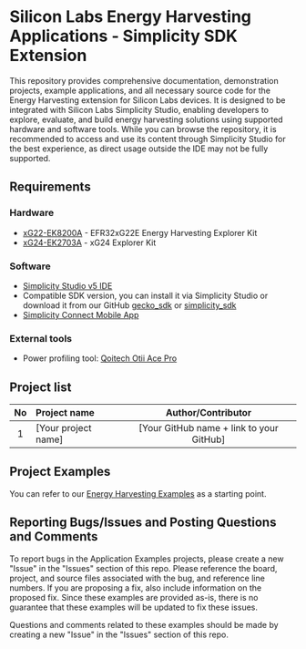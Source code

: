 # Silicon Labs Energy Harvesting Applications - Simplicity SDK Extension #

This repository provides comprehensive documentation, demonstration projects, example applications, and all necessary source code for the Energy Harvesting extension for Silicon Labs devices. It is designed to be integrated with Silicon Labs Simplicity Studio, enabling developers to explore, evaluate, and build energy harvesting solutions using supported hardware and software tools. While you can browse the repository, it is recommended to access and use its content through Simplicity Studio for the best experience, as direct usage outside the IDE may not be fully supported.

## Requirements ##

### Hardware ###

- [xG22-EK8200A](https://www.silabs.com/development-tools/wireless/efr32xg22e-energy-harvesting-explorer-kit?tab=overview) - EFR32xG22E Energy Harvesting Explorer Kit
- [xG24-EK2703A](https://www.silabs.com/development-tools/wireless/efr32xg24-explorer-kit?tab=overview) - xG24 Explorer Kit

### Software ###

- [Simplicity Studio v5 IDE](https://www.silabs.com/developers/simplicity-studio)
- Compatible SDK version, you can install it via Simplicity Studio or download it from our GitHub [gecko_sdk](https://github.com/SiliconLabs/gecko_sdk) or [simplicity_sdk](https://github.com/SiliconLabs/simplicity_sdk)
- [Simplicity Connect Mobile App](https://www.silabs.com/developer-tools/simplicity-connect-mobile-app)

### External tools ###

- Power profiling tool: [Qoitech Otii Ace Pro](https://www.qoitech.com/otii-ace/)

## Project list ##

| No | Project name | Author/Contributor |
|:--:|:-------------|:---------------:|
| 1  |[Your project name] | [Your GitHub name + link to your GitHub] |

## Project Examples ##

You can refer to our [Energy Harvesting Examples](https://github.com/SiliconLabsSoftware/energy_harvesting_applications) as a starting point.

## Reporting Bugs/Issues and Posting Questions and Comments ##

To report bugs in the Application Examples projects, please create a new "Issue" in the "Issues" section of this repo. Please reference the board, project, and source files associated with the bug, and reference line numbers. If you are proposing a fix, also include information on the proposed fix. Since these examples are provided as-is, there is no guarantee that these examples will be updated to fix these issues.

Questions and comments related to these examples should be made by creating a new "Issue" in the "Issues" section of this repo.
